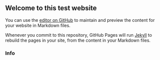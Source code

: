 ## Welcome to this test website

You can use the [editor on GitHub](https://github.com/KennyDevT/Cowboy-Web/edit/gh-pages/index.md) to maintain and preview the content for your website in Markdown files.

Whenever you commit to this repository, GitHub Pages will run [Jekyll](https://jekyllrb.com/) to rebuild the pages in your site, from the content in your Markdown files.

### Info
